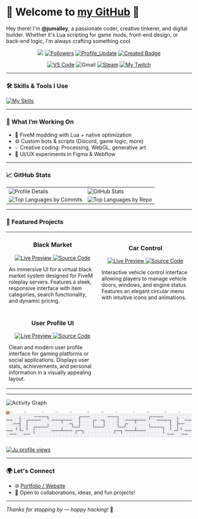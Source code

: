 # 👋 Welcome to [my GitHub](https://github.com/jumalley) 🏡

Hey there! I'm **@jumalley**, a passionate coder, creative tinkerer, and digital builder. Whether it's Lua scripting for game mods, front-end design, or back-end logic, I'm always crafting something cool.

<p align="center">     
    <a href="https://github.com/jumalley/jumalley/pulse" alt="Activity"><img src="https://img.shields.io/github/commit-activity/m/jumalley/jumalley" /></a>
    <a href="https://github.com/jumalley?tab=followers"><img alt="Followers" src="https://img.shields.io/github/followers/jumalley?color=4C1&logo=github"></a>
    <a href="https://github.com/jumalley/jumalley" target="_blank"><img alt="Profile_Update" src="https://img.shields.io/github/last-commit/jumalley/jumalley?label=Profile%20update&style=fflat-square"></a>
    <a href="https://github.com/jumalley"><img src="https://badges.pufler.dev/created/jumalley/jumalley" alt="Created Badge" /></a>
</p>

<p align="center">
    <a href="https://code.visualstudio.com/"><img src="https://img.shields.io/badge/Editor-VS%20Code-blue/?logo=visualstudiocode&logoColor=blue&color=blue" alt="VS Code" /></a>
    <img src="https://img.shields.io/badge/Uses-Gmail-blue/?logo=gmail&logoColor=warning&color=red" alt="Gmail" />
    <a href="https://store.steampowered.com/"><img src="https://img.shields.io/badge/Uses-Steam-blue/?logo=steam&logoColor=1b2838&color=1b2838" alt="Steam" /></a>
    <a href="https://www.twitch.tv/jumalleyy"><img src="https://img.shields.io/twitch/status/jumalleyy?color=f70505&label=My%20Twitch&logo=twitch&style=flat-square" alt="My Twitch" /></a>
</p>

---

### 🛠️ Skills & Tools I Use

[![My Skills](https://skillicons.dev/icons?i=atom,js,html,css,arduino,c,cpp,codepen,discord,bots,eclipse,figma,git,github,githubactions,jquery,lua,mongodb,mysql,nodejs,webflow,php,powershell,processing,py,stackoverflow,mastodon,wordpress,xd)](https://skillicons.dev)

---

### 🚧 What I’m Working On

- 🔧 FiveM modding with Lua + native optimization
- ⚙️ Custom bots & scripts (Discord, game logic, more)
- 💡 Creative coding: Processing, WebGL, generative art
- 🎨 UI/UX experiments in Figma & Webflow

---

### 📈 GitHub Stats

<div align="center">
<table>
  <tr>
    <td>
      <img src="http://github-profile-summary-cards.vercel.app/api/cards/profile-details?username=jumalley&theme=transparent" alt="Profile Details" />
    </td>
    <td>
      <img src="http://github-profile-summary-cards.vercel.app/api/cards/stats?username=jumalley&theme=transparent" alt="GitHub Stats" />
    </td>
  </tr>
  <tr>
    <td>
      <img src="http://github-profile-summary-cards.vercel.app/api/cards/most-commit-language?username=jumalley&theme=transparent" alt="Top Languages by Commits" />
    </td>
    <td>
      <img src="http://github-profile-summary-cards.vercel.app/api/cards/repos-per-language?username=jumalley&theme=transparent" alt="Top Languages by Repo" />
    </td>
  </tr>
</table>
</div>

---

### 🚀 Featured Projects
<div align="center">
<table>
  <tr>
    <td width="50%">
      <h3 align="center">Black Market</h3>
      <div align="center">
        <a href="https://jumalley.github.io/blackmarket/" target="_blank">
          <img src="https://img.shields.io/badge/DEMO-Live%20Preview-success?style=for-the-badge" alt="Live Preview">
        </a>
        <a href="https://github.com/jumalley/blackmarket" target="_blank">
          <img src="https://img.shields.io/badge/REPO-Source%20Code-blue?style=for-the-badge" alt="Source Code">
        </a>
      </div>
      <p>
        An immersive UI for a virtual black market system designed for FiveM roleplay servers. Features a sleek, responsive interface with item categories, search functionality, and dynamic pricing.
      </p>
    </td>
    <td width="50%">
      <h3 align="center">Car Control</h3>
      <div align="center">
        <a href="https://jumalley.github.io/CarControl/" target="_blank">
          <img src="https://img.shields.io/badge/DEMO-Live%20Preview-success?style=for-the-badge" alt="Live Preview">
        </a>
        <a href="https://github.com/jumalley/CarControl" target="_blank">
          <img src="https://img.shields.io/badge/REPO-Source%20Code-blue?style=for-the-badge" alt="Source Code">
        </a>
      </div>
      <p>
        Interactive vehicle control interface allowing players to manage vehicle doors, windows, and engine status. Features an elegant circular menu with intuitive icons and animations.
      </p>
    </td>
  </tr>
  <tr>
    <td width="50%">
      <h3 align="center">User Profile UI</h3>
      <div align="center">
        <a href="https://jumalley.github.io/Profil-Utilisateur/" target="_blank">
          <img src="https://img.shields.io/badge/DEMO-Live%20Preview-success?style=for-the-badge" alt="Live Preview">
        </a>
        <a href="https://github.com/jumalley/Profil-Utilisateur" target="_blank">
          <img src="https://img.shields.io/badge/REPO-Source%20Code-blue?style=for-the-badge" alt="Source Code">
        </a>
      </div>
      <p>
        Clean and modern user profile interface for gaming platforms or social applications. Displays user stats, achievements, and personal information in a visually appealing layout.
      </p>
    </td>
  </tr>
</table>
</div>

---

![Activity Graph](https://github-readme-activity-graph.vercel.app/graph?username=jumalley&theme=tokyo-night&hide_border=true)

<picture>
  <source media="(prefers-color-scheme: dark)" srcset="https://raw.githubusercontent.com/jumalley/jumalley/output/pacman-contribution-graph-dark.svg">
  <source media="(prefers-color-scheme: light)" srcset="https://raw.githubusercontent.com/jumalley/jumalley/output/pacman-contribution-graph.svg">
  <img alt="pacman contribution graph" src="https://raw.githubusercontent.com/jumalley/jumalley/output/pacman-contribution-graph.svg">
</picture>

[![Ju profile views](https://u8views.com/api/v1/github/profiles/50602425/views/day-week-month-total-count.svg)](https://u8views.com/github/jumalley)

</div>

---

### 🌍 Let's Connect

- 🌐 [Portfolio / Website](https://jumalley.github.io/Portfolio/)
- 💬 Open to collaborations, ideas, and fun projects!

---

_Thanks for stopping by — happy hacking!_ 🚀
